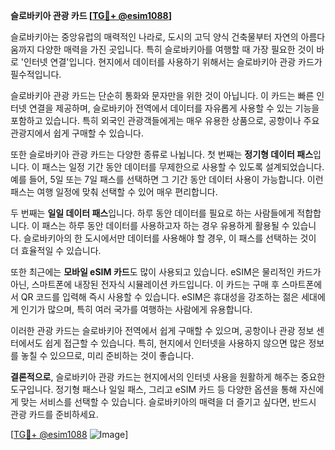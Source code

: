 **슬로바키아 관광 카드 [[TG💪+ @esim1088](https://t.me/s/esim1088)]**

슬로바키아는 중앙유럽의 매력적인 나라로, 도시의 고딕 양식 건축물부터 자연의 아름다움까지 다양한 매력을 가진 곳입니다. 특히 슬로바키아를 여행할 때 가장 필요한 것이 바로 '인터넷 연결'입니다. 현지에서 데이터를 사용하기 위해서는 슬로바키아 관광 카드가 필수적입니다.

슬로바키아 관광 카드는 단순히 통화와 문자만을 위한 것이 아닙니다. 이 카드는 빠른 인터넷 연결을 제공하며, 슬로바키아 전역에서 데이터를 자유롭게 사용할 수 있는 기능을 포함하고 있습니다. 특히 외국인 관광객들에게는 매우 유용한 상품으로, 공항이나 주요 관광지에서 쉽게 구매할 수 있습니다.

또한 슬로바키아 관광 카드는 다양한 종류로 나뉩니다. 첫 번째는 **정기형 데이터 패스**입니다. 이 패스는 일정 기간 동안 데이터를 무제한으로 사용할 수 있도록 설계되었습니다. 예를 들어, 5일 또는 7일 패스를 선택하면 그 기간 동안 데이터 사용이 가능합니다. 이런 패스는 여행 일정에 맞춰 선택할 수 있어 매우 편리합니다.

두 번째는 **일일 데이터 패스**입니다. 하루 동안 데이터를 필요로 하는 사람들에게 적합합니다. 이 패스는 하루 동안 데이터를 사용하고자 하는 경우 유용하게 활용될 수 있습니다. 슬로바키아의 한 도시에서만 데이터를 사용해야 할 경우, 이 패스를 선택하는 것이 더 효율적일 수 있습니다.

또한 최근에는 **모바일 eSIM 카드**도 많이 사용되고 있습니다. eSIM은 물리적인 카드가 아닌, 스마트폰에 내장된 전자식 시뮬레이션 카드입니다. 이 카드는 구매 후 스마트폰에서 QR 코드를 입력해 즉시 사용할 수 있습니다. eSIM은 휴대성을 강조하는 젊은 세대에게 인기가 많으며, 특히 여러 국가를 여행하는 사람에게 유용합니다.

이러한 관광 카드는 슬로바키아 전역에서 쉽게 구매할 수 있으며, 공항이나 관광 정보 센터에서도 쉽게 접근할 수 있습니다. 특히, 현지에서 인터넷을 사용하지 않으면 많은 정보를 놓칠 수 있으므로, 미리 준비하는 것이 좋습니다.

**결론적으로**, 슬로바키아 관광 카드는 현지에서의 인터넷 사용을 원활하게 해주는 중요한 도구입니다. 정기형 패스나 일일 패스, 그리고 eSIM 카드 등 다양한 옵션을 통해 자신에게 맞는 서비스를 선택할 수 있습니다. 슬로바키아의 매력을 더 즐기고 싶다면, 반드시 관광 카드를 준비하세요.

[[TG💪+ @esim1088](https://t.me/s/esim1088) ![Image](https://i.postimg.cc/Y0z9fWf4/image.png)]